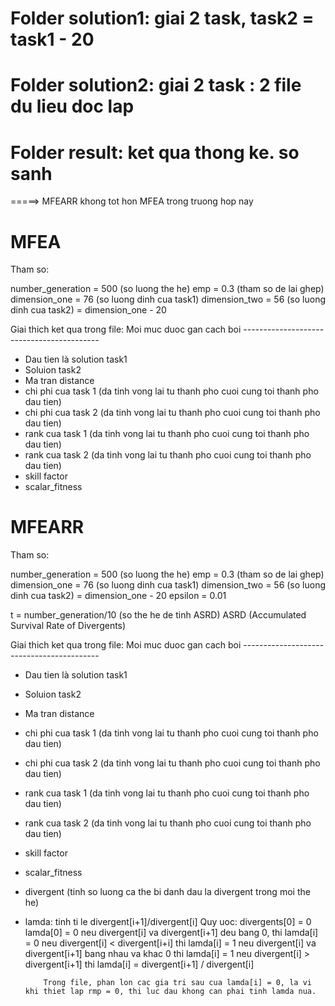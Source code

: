 # Folder solution1: giai 2 task, task2 = task1  - 20
# Folder solution2: giai 2 task : 2 file du lieu doc lap
# Folder result: ket qua thong ke. so sanh

=====> MFEARR khong tot hon MFEA trong truong hop nay


# MFEA

Tham so:

number_generation = 500 (so luong the he)
emp = 0.3 (tham so de lai ghep)
dimension_one = 76 (so luong dinh cua task1)
dimension_two = 56 (so luong dinh cua task2) = dimension_one - 20


Giai thich ket qua trong file: Moi muc duoc gan cach boi ------------------------------------------

+	Dau tien là solution task1
+	Soluion task2
+	Ma tran distance
+ 	chi phi cua task 1 (da tinh vong lai tu thanh pho cuoi cung toi thanh pho dau tien)
+	chi phi cua task 2 (da tinh vong lai tu thanh pho cuoi cung toi thanh pho dau tien)
+ 	rank cua task 1 (da tinh vong lai tu thanh pho cuoi cung toi thanh pho dau tien)
+	rank cua task 2 (da tinh vong lai tu thanh pho cuoi cung toi thanh pho dau tien)
+ 	skill factor
+ 	scalar_fitness

# MFEARR
Tham so:

number_generation = 500 (so luong the he)
emp = 0.3 (tham so de lai ghep)
dimension_one = 76 (so luong dinh cua task1)
dimension_two = 56 (so luong dinh cua task2) = dimension_one - 20
epsilon = 0.01 

t = number_generation/10 (so the he de tinh ASRD)
ASRD (Accumulated Survival Rate of Divergents) 

Giai thich ket qua trong file: Moi muc duoc gan cach boi ------------------------------------------

+	Dau tien là solution task1
+	Soluion task2
+	Ma tran distance
+ 	chi phi cua task 1 (da tinh vong lai tu thanh pho cuoi cung toi thanh pho dau tien)
+	chi phi cua task 2 (da tinh vong lai tu thanh pho cuoi cung toi thanh pho dau tien)
+ 	rank cua task 1 (da tinh vong lai tu thanh pho cuoi cung toi thanh pho dau tien)
+	rank cua task 2 (da tinh vong lai tu thanh pho cuoi cung toi thanh pho dau tien)
+ 	skill factor
+ 	scalar_fitness
+	divergent (tinh so luong ca the bi danh dau la divergent trong moi the he)
+	lamda: tinh ti le divergent[i+1]/divergent[i]
	Quy uoc:	divergents[0] = 0
			lamda[0] = 0
			neu divergent[i] va divergent[i+1] deu bang 0, thi lamda[i] = 0
			neu divergent[i] < divergent[i+i] thi lamda[i] = 1
			neu divergent[i] va divergent[i+1] bang nhau va khac 0  thi lamda[i] = 1
			neu divergent[i] > divergent[i+1] thi lamda[i] = divergent[i+1] / divergent[i]
			

			Trong file, phan lon cac gia tri sau cua lamda[i] = 0, la vi khi thiet lap rmp = 0, thi luc dau khong can phai tinh lamda nua.
		
